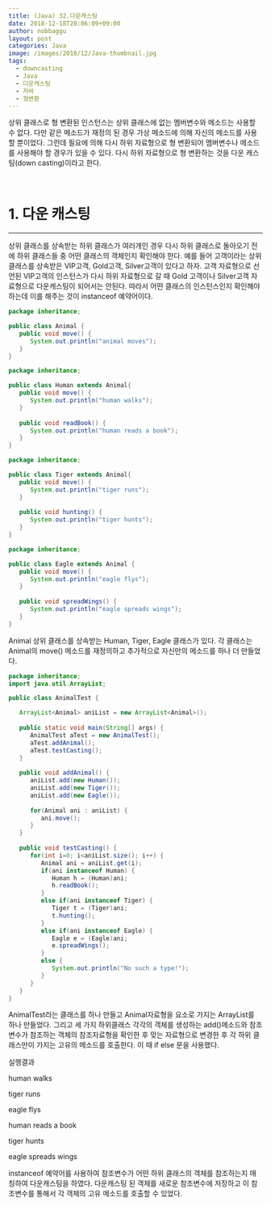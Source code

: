 ```yaml
---
title: (Java) 32.다운캐스팅
date: 2018-12-18T20:06:09+09:00
author: nobbaggu
layout: post
categories: Java
image: /images/2018/12/Java-thumbnail.jpg
tags:
  - downcasting
  - Java
  - 다운캐스팅
  - 자바
  - 형변환
---
```

상위 클래스로 형 변환된 인스턴스는 상위 클래스에 없는 멤버변수와 메소드는 사용할 수 없다. 다만 같은 메소드가 재정의 된 경우 가상 메소드에 의해 자신의 메소드를 사용할 뿐이었다. 그런데 필요에 의해 다시 하위 자료형으로 형 변환되어 멤버변수나 메소드를 사용해야 할 경우가 있을 수 있다. 다시 하위 자료형으로 형 변환하는 것을 다운 캐스팅(down casting)이라고 한다.

&nbsp;

# 1. 다운 캐스팅

* * *

상위 클래스를 상속받는 하위 클래스가 여러개인 경우 다시 하위 클래스로 돌아오기 전에 하위 클래스들 중 어떤 클래스의 객체인지 확인해야 한다. 예를 들어 고객이라는 상위 클래스를 상속받은 VIP고객, Gold고객, Silver고객이 있다고 하자. 고객 자료형으로 선언된 VIP고객의 인스턴스가 다시 하위 자료형으로 갈 때 Gold 고객이나 Silver고객 자료형으로 다운캐스팅이 되어서는 안된다. 따라서 어떤 클래스의 인스턴스인지 확인해야 하는데 이를 해주는 것이 instanceof 예약어이다.

~~~ java
package inheritance;

public class Animal {
   public void move() {
      System.out.println("animal moves");
   }
}
~~~

~~~ java
package inheritance;

public class Human extends Animal{
   public void move() {
      System.out.println("human walks");
   }
   
   public void readBook() {
      System.out.println("human reads a book");
   }
}
~~~

~~~ java
package inheritance;

public class Tiger extends Animal{
   public void move() {
      System.out.println("tiger runs");
   }
   
   public void hunting() {
      System.out.println("tiger hunts");
   }
}
~~~

~~~ java
package inheritance;

public class Eagle extends Animal {
   public void move() {
      System.out.println("eagle flys");
   }
   
   public void spreadWings() {
      System.out.println("eagle spreads wings");
   }
}
~~~

Animal 상위 클래스를 상속받는 Human, Tiger, Eagle 클래스가 있다. 각 클래스는 Animal의 move() 메소드를 재정의하고 추가적으로 자신만의 메소드를 하나 더 만들었다.

~~~ java
package inheritance;
import java.util.ArrayList;

public class AnimalTest {

   ArrayList<Animal> aniList = new ArrayList<Animal>();
   
   public static void main(String[] args) {
      AnimalTest aTest = new AnimalTest();
      aTest.addAnimal();
      aTest.testCasting();
   }
   
   public void addAnimal() {
      aniList.add(new Human());
      aniList.add(new Tiger());
      aniList.add(new Eagle());
      
      for(Animal ani : aniList) {
         ani.move();
      }
   }
   
   public void testCasting() {
      for(int i=0; i<aniList.size(); i++) {
         Animal ani = aniList.get(i);
         if(ani instanceof Human) {
            Human h = (Human)ani;
            h.readBook();
         }
         else if(ani instanceof Tiger) {
            Tiger t = (Tiger)ani;
            t.hunting();
         }
         else if(ani instanceof Eagle) {
            Eagle e = (Eagle)ani;
            e.spreadWings();
         }
         else {
            System.out.println("No such a type!");
         }
      }
   }
}
~~~

AnimalTest라는 클래스를 하나 만들고 Animal자료형을 요소로 가지는 ArrayList를 하나 만들었다. 그리고 세 가지 하위클래스 각각의 객체를 생성하는 add()메소드와 참조변수가 참조하는 객체의 참조자료형을 확인한 후 맞는 자료형으로 변경한 후 각 하위 클래스만이 가지는 고유의 메소드를 호출한다. 이 때 if else 문을 사용했다.

실행결과

human walks


tiger runs


eagle flys


human reads a book


tiger hunts


eagle spreads wings

instanceof 예약어를 사용하여 참조변수가 어떤 하위 클래스의 객체를 참조하는지 매칭하여 다운캐스팅을 하였다. 다운캐스팅 된 객체를 새로운 참조변수에 저장하고 이 참조변수를 통해서 각 객체의 고유 메소드를 호출할 수 있었다.